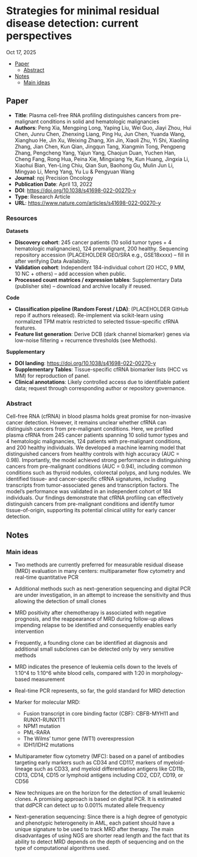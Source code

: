 Strategies for minimal residual disease detection: current perspectives
================
Oct 17, 2025

  - [Paper](#paper)
      - [Abstract](#abstract)
  - [Notes](#notes)
      - [Main ideas](#main-ideas)

## Paper

  - **Title**: Plasma cell-free RNA profiling distinguishes cancers from
    pre-malignant conditions in solid and hematologic malignancies
  - **Authors**: Peng Xia, Mengping Long, Yaping Liu, Wei Guo, Jiayi
    Zhou, Hui Chen, Junru Chen, Zhenxing Liang, Ping Hu, Jun Chen,
    Yuanda Wang, Xianghuo He, Jin Xu, Weixing Zhang, Xin Jin, Xiaoli
    Zhu, Yi Shi, Xiaoling Zhang, Jian Chen, Kun Qian, Jingqun Tang,
    Xiangmin Tong, Pengpeng Zhang, Pengcheng Yang, Yajun Yang, Chaojun
    Duan, Yuchen Han, Cheng Fang, Rong Hua, Peina Xie, Mingxiang Ye, Kun
    Huang, Jingxia Li, Xiaohui Bian, Yen-Ling Chiu, Qian Sun, Baohong
    Gu, Mulin Jun Li, Mingyao Li, Meng Yang, Yu Lu & Pengyuan Wang
  - **Journal**: npj Precision Oncology
  - **Publication Date**: April 13, 2022
  - **DOI**: <https://doi.org/10.1038/s41698-022-00270-y>
  - **Type**: Research Article
  - **URL**: <https://www.nature.com/articles/s41698-022-00270-y>

### Resources

**Datasets**
- **Discovery cohort**: 245 cancer patients (10 solid tumor types + 4 hematologic malignancies), 124 premalignant, 200 healthy. Sequencing repository accession (PLACEHOLDER GEO/SRA e.g., GSE18xxxx) – fill in after verifying Data Availability.
- **Validation cohort**: Independent 184-individual cohort (20 HCC, 9 MM, 10 NC + others) – add accession when public.
- **Processed count matrices / expression tables**: Supplementary Data (publisher site) – download and archive locally if reused.

**Code**
- **Classification pipeline (Random Forest / LDA)**: (PLACEHOLDER GitHub repo if authors released). Re-implement via scikit-learn using normalized TPM matrix restricted to selected tissue-specific cfRNA features.
- **Feature list generation**: Derive DCB (dark channel biomarker) genes via low-noise filtering + recurrence thresholds (see Methods).

**Supplementary**
- **DOI landing**: https://doi.org/10.1038/s41698-022-00270-y
- **Supplementary Tables**: Tissue-specific cfRNA biomarker lists (HCC vs MM) for reproduction of panel.
- **Clinical annotations**: Likely controlled access due to identifiable patient data; request through corresponding author or repository governance.

### Abstract

Cell-free RNA (cfRNA) in blood plasma holds great promise for
non-invasive cancer detection. However, it remains unclear whether cfRNA
can distinguish cancers from pre-malignant conditions. Here, we profiled
plasma cfRNA from 245 cancer patients spanning 10 solid tumor types and
4 hematologic malignancies, 124 patients with pre-malignant conditions,
and 200 healthy individuals. We developed a machine learning model that
distinguished cancers from healthy controls with high accuracy (AUC =
0.98). Importantly, the model achieved strong performance in
distinguishing cancers from pre-malignant conditions (AUC = 0.94),
including common conditions such as thyroid nodules, colorectal polyps,
and lung nodules. We identified tissue- and cancer-specific cfRNA
signatures, including transcripts from tumor-associated genes and
transcription factors. The model’s performance was validated in an
independent cohort of 184 individuals. Our findings demonstrate that
cfRNA profiling can effectively distinguish cancers from pre-malignant
conditions and identify tumor tissue-of-origin, supporting its potential
clinical utility for early cancer detection.

## Notes

### Main ideas

  - Two methods are currently preferred for measurable residual disease
    (MRD) evaluation in many centers: multiparameter flow cytometry and
    real-time quantitative PCR

  - Additional methods such as next-generation sequencing and digital
    PCR are under investigation, in an attempt to increase the
    sensitivity and thus allowing the detection of small clones

  - MRD positivity after chemotherapy is associated with negative
    prognosis, and the reappearance of MRD during follow-up allows
    impending relapse to be identified and consequently enables early
    intervention

  - Frequently, a founding clone can be identified at diagnosis and
    additional small subclones can be detected only by very sensitive
    methods

  - MRD indicates the presence of leukemia cells down to the levels of
    1:10^4 to 1:10^6 white blood cells, compared with 1:20 in
    morphology-based measurement

  - Real-time PCR represents, so far, the gold standard for MRD
    detection

  - Marker for molecular MRD:
    
      - Fusion transcript in core binding factor (CBF): CBFB-MYH11 and
        RUNX1-RUNX1T1
      - NPM1 mutation
      - PML-RARA
      - The Wilms’ tumor gene (WT1) overexpression
      - IDH1/IDH2 mutations

  - Multiparameter flow cytometry (MFC): based on a panel of antibodies
    targeting early markers such as CD34 and CD117, markers of
    myeloid-lineage such as CD33, and myeloid differentiation antigens
    like CD11b, CD13, CD14, CD15 or lymphoid antigens including CD2,
    CD7, CD19, or CD56

  - New techniques are on the horizon for the detection of small
    leukemic clones. A promising approach is based on digital PCR. It is
    estimated that ddPCR can detect up to 0.001% mutated allele
    frequency

  - Next-generation sequencing: Since there is a high degree of
    genotypic and phenotypic heterogeneity in AML, each patient should
    have a unique signature to be used to track MRD after therapy. The
    main disadvantages of using NGS are shorter read length and the fact
    that its ability to detect MRD depends on the depth of sequencing
    and on the type of computational algorithms used.
